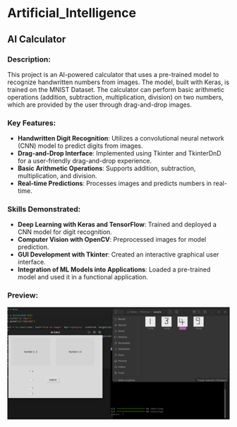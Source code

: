 # Artificial_Intelligence

## AI Calculator

### Description:
This project is an AI-powered calculator that uses a pre-trained model to recognize handwritten numbers from images. The model, built with Keras, is trained on the MNIST Dataset. The calculator can perform basic arithmetic operations (addition, subtraction, multiplication, division) on two numbers, which are provided by the user through drag-and-drop images.

### Key Features:
- **Handwritten Digit Recognition**: Utilizes a convolutional neural network (CNN) model to predict digits from images.
- **Drag-and-Drop Interface**: Implemented using Tkinter and TkinterDnD for a user-friendly drag-and-drop experience.
- **Basic Arithmetic Operations**: Supports addition, subtraction, multiplication, and division.
- **Real-time Predictions**: Processes images and predicts numbers in real-time.

### Skills Demonstrated:
- **Deep Learning with Keras and TensorFlow**: Trained and deployed a CNN model for digit recognition.
- **Computer Vision with OpenCV**: Preprocessed images for model prediction.
- **GUI Development with Tkinter**: Created an interactive graphical user interface.
- **Integration of ML Models into Applications**: Loaded a pre-trained model and used it in a functional application.
### Preview:
![Turtlebot3 Navigation Sim](number_recognition/image/image.png)